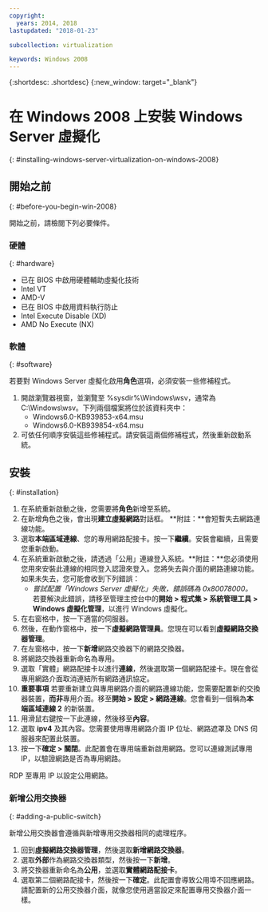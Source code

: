 ```yaml
---
copyright:
  years: 2014, 2018
lastupdated: "2018-01-23"

subcollection: virtualization

keywords: Windows 2008
---
```

{:shortdesc: .shortdesc}
{:new_window: target="_blank"}

# 在 Windows 2008 上安裝 Windows Server 虛擬化
{: #installing-windows-server-virtualization-on-windows-2008}

<!--Windows 2008 64-bit edition comes with the option to install Windows next generation virtualization application codenamed Veridian. By default the application will not be a selectable option when Adding and Removing Roles from Windows 2008.

Note: At this time, this is only available in full installation of 64-bit editions of Windows 2008. 32-bit versions and Server-core installations do not support this.-->

## 開始之前
{: #before-you-begin-win-2008}

開始之前，請檢閱下列必要條件。

### 硬體
{: #hardware}

* 已在 BIOS 中啟用硬體輔助虛擬化技術
* Intel VT
* AMD-V
* 已在 BIOS 中啟用資料執行防止
* Intel Execute Disable (XD)
* AMD No Execute (NX)

### 軟體
{: #software}

若要對 Windows Server 虛擬化啟用**角色**選項，必須安裝一些修補程式。
1. 開啟瀏覽器視窗，並瀏覽至 %sysdir%\Windows\wsv，通常為 C:\Windows\wsv。下列兩個檔案將位於該資料夾中：
    * Windows6.0-KB939853-x64.msu
    * Windows6.0-KB939854-x64.msu
2. 可依任何順序安裝這些修補程式。請安裝這兩個修補程式，然後重新啟動系統。

## 安裝
{: #installation}

1. 在系統重新啟動之後，您需要將**角色**新增至系統。
2. 在新增角色之後，會出現**建立虛擬網路**對話框。
**附註：**會短暫失去網路連線功能。
3. 選取**本端區域連線**、您的專用網路配接卡。按一下**繼續**。安裝會繼續，且需要您重新啟動。
4. 在系統重新啟動之後，請透過「公用」連線登入系統。**附註：**您必須使用您用來安裝此連線的相同登入認證來登入。您將失去與介面的網路連線功能。如果未失去，您可能會收到下列錯誤：
    * *嘗試配置「Windows Server 虛擬化」失敗，錯誤碼為 0x80078000。*
若要解決此錯誤，請移至管理主控台中的**開始 > 程式集 > 系統管理工具 > Windows 虛擬化管理**，以進行 Windows 虛擬化。
5. 在右窗格中，按一下適當的伺服器。
6. 然後，在動作窗格中，按一下**虛擬網路管理員**。您現在可以看到**虛擬網路交換器管理**。
7. 在左窗格中，按一下**新增**網路交換器下的網路交換器。
8. 將網路交換器重新命名為專用。
9. 選取「實體」網路配接卡以進行**連線**，然後選取第一個網路配接卡。現在會從專用網路介面取消連結所有網路通訊協定。
10. **重要事項** 若要重新建立與專用網路介面的網路連線功能，您需要配置新的交換器裝置，**而非**專用介面。移至**開始 > 設定 > 網路連線**。您會看到一個稱為**本端區域連線 2** 的新裝置。
11. 用滑鼠右鍵按一下此連線，然後移至**內容**。
12. 選取 **ipv4** 及其內容。您需要使用專用網路介面 IP 位址、網路遮罩及 DNS 伺服器來配置此裝置。
13. 按一下**確定 > 關閉**。此配置會在專用端重新啟用網路。您可以連線測試專用 IP，以驗證網路是否為專用網路。

RDP 至專用 IP 以設定公用網路。

### 新增公用交換器
{: #adding-a-public-switch}

新增公用交換器會遵循與新增專用交換器相同的處理程序。
1. 回到**虛擬網路交換器管理**，然後選取**新增網路交換器**。
2. 選取**外部**作為網路交換器類型，然後按一下**新增**。
3. 將交換器重新命名為**公用**，並選取**實體網路配接卡**。
4. 選取第二個網路配接卡，然後按一下**確定**。此配置會導致公用埠不回應網路。請配置新的公用交換器介面，就像您使用適當設定來配置專用交換器介面一樣。
